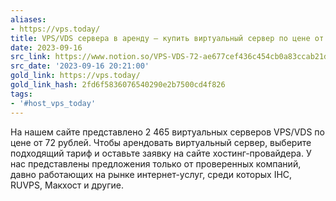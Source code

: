 ```yaml
---
aliases:
- https://vps.today/
title: VPS/VDS сервера в аренду — купить виртуальный сервер по цене от 72 рублей
date: 2023-09-16
src_link: https://www.notion.so/VPS-VDS-72-ae677cef436c454cb0a83ccab21d6048
src_date: '2023-09-16 20:21:00'
gold_link: https://vps.today/
gold_link_hash: 2fd6f5836076540290e2b7500cd4f826
tags:
- '#host_vps_today'
---
```



 На нашем сайте представлено 2 465 виртуальных серверов VPS/VDS по цене от 72 рублей. Чтобы арендовать виртуальный сервер, выберите подходящий тариф и оставьте заявку на сайте хостинг-провайдера. У нас представлены предложения только от проверенных компаний, давно работающих на рынке интернет-услуг, среди которых IHC, RUVPS, Макхост и другие.